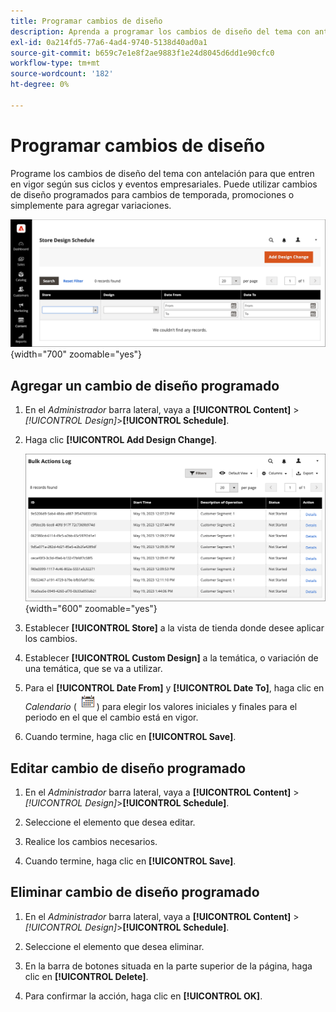 ```yaml
---
title: Programar cambios de diseño
description: Aprenda a programar los cambios de diseño del tema con antelación
exl-id: 0a214fd5-77a6-4ad4-9740-5138d40ad0a1
source-git-commit: b659c7e1e8f2ae9883f1e24d8045d6dd1e90cfc0
workflow-type: tm+mt
source-wordcount: '182'
ht-degree: 0%

---
```


# Programar cambios de diseño

Programe los cambios de diseño del tema con antelación para que entren en vigor según sus ciclos y eventos empresariales. Puede utilizar cambios de diseño programados para cambios de temporada, promociones o simplemente para agregar variaciones.

![Cambios de diseño programados](./assets/design-schedule.png){width="700" zoomable="yes"}

## Agregar un cambio de diseño programado

1. En el _Administrador_ barra lateral, vaya a **[!UICONTROL Content]** > _[!UICONTROL Design]_>**[!UICONTROL Schedule]**.

1. Haga clic **[!UICONTROL Add Design Change]**.

   ![Nueva configuración de cambio de diseño de tienda](./assets/design-schedule-change-new.png){width="600" zoomable="yes"}

1. Establecer **[!UICONTROL Store]** a la vista de tienda donde desee aplicar los cambios.

1. Establecer **[!UICONTROL Custom Design]** a la temática, o variación de una temática, que se va a utilizar.

1. Para el **[!UICONTROL Date From]** y **[!UICONTROL Date To]**, haga clic en _Calendario_ (![Icono de calendario](../assets/icon-calendar.png)) para elegir los valores iniciales y finales para el periodo en el que el cambio está en vigor.

1. Cuando termine, haga clic en **[!UICONTROL Save]**.

## Editar cambio de diseño programado

1. En el _Administrador_ barra lateral, vaya a **[!UICONTROL Content]** > _[!UICONTROL Design]_>**[!UICONTROL Schedule]**.

1. Seleccione el elemento que desea editar.

1. Realice los cambios necesarios.

1. Cuando termine, haga clic en **[!UICONTROL Save]**.

## Eliminar cambio de diseño programado

1. En el _Administrador_ barra lateral, vaya a **[!UICONTROL Content]** > _[!UICONTROL Design]_>**[!UICONTROL Schedule]**.

1. Seleccione el elemento que desea eliminar.

1. En la barra de botones situada en la parte superior de la página, haga clic en **[!UICONTROL Delete]**.

1. Para confirmar la acción, haga clic en **[!UICONTROL OK]**.
